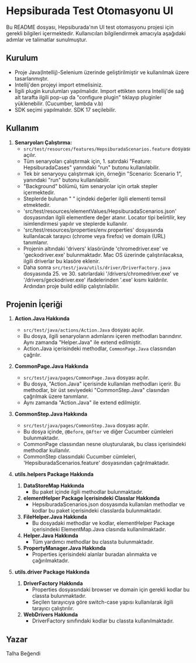 # Hepsiburada Test Otomasyonu UI

Bu README dosyası, Hepsiburada'nın UI test otomasyonu projesi için gerekli bilgileri içermektedir. Kullanıcıları bilgilendirmek amacıyla aşağıdaki adımlar ve talimatlar sunulmuştur.

## Kurulum

* Proje Java(Intellij)-Selenium üzerinde geliştirilmiştir ve kullanılmak üzere tasarlanmıştır.
* Intellij'den projeyi import etmelisiniz.
* İlgili plugin kurulumları yapılmalıdır. Import ettikten sonra Intellij'de sağ alt tarafta ilgili pop-up da "configure plugin" tıklayıp pluginler yüklenebilir. (Cucumber, lambda v.b)
* SDK seçimi yapılmalıdır. SDK 17 seçilebilir.

## Kullanım

1. **Senaryoları Çalıştırma:**
   * `src/test/resources/features/HepsiburadaScenarios.feature` dosyası açılır.
   * Tüm senaryoları çalıştırmak için, 1. satırdaki "Feature: HepsiburadaCases" yanındaki "run" butonu kullanılabilir.
   * Tek bir senaryoyu çalıştırmak için, örneğin "Scenario: Scenario 1", yanındaki "run" butonu kullanılabilir.
   * "Background" bölümü, tüm senaryolar için ortak stepler içermektedir.
   * Steplerde bulunan " " içindeki değerler ilgili elementi temsil etmektedir.
   * 'src/test/resources/elementValues/HepsiburadaScenarios.json' dosyasından ilgili elementlere değer atanır. Locator tipi belirtilir, key isimlendirmesi yapılır ve steplerde kullanılır.
   * 'src/test/resources/properties/env.properties' dosyasında kullanılacak tarayıcı (chrome veya firefox) ve domain (URL) tanımlanır.
   * Projenin altındaki 'drivers' klasöründe 'chromedriver.exe' ve 'geckodriver.exe' bulunmaktadır. Mac OS üzerinde çalıştırılacaksa, ilgili driverlar bu klasöre eklenir.
   * Daha sonra `src/test/java/utils/driver/DriverFactory.java` dosyasında 25. ve 30. satırlardaki '/drivers/chromedriver.exe' ve '/drivers/geckodriver.exe' ifadelerinden '.exe' kısmı kaldırılır. Ardından proje build edilip çalıştırılabilir.

## Projenin İçeriği

1. **Action.Java Hakkında**
   * `src/test/java/actions/Action.Java` dosyası açılır.
   * Bu dosya, ilgili senaryoların adımlarını içeren methodları barındırır. Aynı zamanda "Helper.Java" ile extend edilmiştir.
   * Action.Java içerisindeki methodlar, `CommonPage.Java` classından çağrılır.

2. **CommonPage.Java Hakkında**
   * `src/test/java/pages/CommonPage.Java` dosyası açılır.
   * Bu dosya, "Action.Java" içerisinde kullanılan methodları içerir. Bu methodlar, bir üst seviyedeki "CommonStep.Java" clasından çağrılmak üzere tanımlanır.
   * Aynı zamanda "Action.Java" ile extend edilmiştir.
   
3. **CommonStep.Java Hakkında**
   * `src/test/java/pages/CommonStep.Java` dosyası açılır.
   * Bu dosya içinde, `@Before`, `@After` ve diğer Cucumber cümleleri bulunmaktadır.
   * CommonPage classından nesne oluşturularak, bu class içerisindeki methodlar kullanılır.
   * CommonStep classındaki Cucumber cümleleri, 'HepsiburadaScenarios.feature' dosyasından çağrılmaktadır.
   
4. **utils.helpers Package Hakkında**
   1. **DataStoreMap Hakkında**
      * Bu paket içinde ilgili methodlar bulunmaktadır.
   2. **elementHelper Package İçerisindeki Classlar Hakkında**
      * HepsiburadaScenarios.json dosyasında kullanılan methodlar ve kodlar bu paket içerisindeki classlarda bulunmaktadır.
   3. **FileHelper.Java Hakkında**
      * Bu dosyadaki methodlar ve kodlar, elementHelper Package içerisindeki ElementMap.Java clasında kullanılmaktadır.
   4. **Helper.Java Hakkında**
      * Tüm yardımcı methodlar bu classta bulunmaktadır.
   5. **PropertyManager.Java Hakkında**
      * Properties içerisindeki alanlar buradan alınmakta ve çağırılmaktadır.

5. **utils.driver Package Hakkında**
   1. **DriverFactory Hakkında**
      * Properties dosyasındaki browser ve domain için gerekli kodlar bu classta bulunmaktadır.
      * Seçilen tarayıcıya göre switch-case yapısı kullanılarak ilgili tarayıcı çalıştırılır.
   2. **WebDrivers Hakkında**
      * DriverFactory sınıfındaki kodlar bu classta kullanılmaktadır.

## Yazar

Talha Beğendi